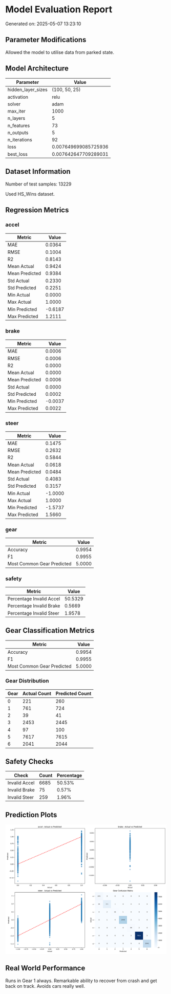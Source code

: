 # Model Evaluation Report

Generated on: 2025-05-07 13:23:10

## Parameter Modifications
Allowed the model to utilise data from parked state.

## Model Architecture

| Parameter | Value |
|-----------|-------|
| hidden_layer_sizes | (100, 50, 25) |
| activation | relu |
| solver | adam |
| max_iter | 1000 |
| n_layers | 5 |
| n_features | 73 |
| n_outputs | 5 |
| n_iterations | 92 |
| loss | 0.007649699085725936 |
| best_loss | 0.007642647709289031 |

## Dataset Information

Number of test samples: 13229

Used HS_Wins dataset.

## Regression Metrics

### accel

| Metric | Value |
|--------|-------|
| MAE | 0.0364 |
| RMSE | 0.1004 |
| R2 | 0.8143 |
| Mean Actual | 0.9424 |
| Mean Predicted | 0.9384 |
| Std Actual | 0.2330 |
| Std Predicted | 0.2251 |
| Min Actual | 0.0000 |
| Max Actual | 1.0000 |
| Min Predicted | -0.6187 |
| Max Predicted | 1.2111 |

### brake

| Metric | Value |
|--------|-------|
| MAE | 0.0006 |
| RMSE | 0.0006 |
| R2 | 0.0000 |
| Mean Actual | 0.0000 |
| Mean Predicted | 0.0006 |
| Std Actual | 0.0000 |
| Std Predicted | 0.0002 |
| Min Predicted | -0.0037 |
| Max Predicted | 0.0022 |

### steer

| Metric | Value |
|--------|-------|
| MAE | 0.1475 |
| RMSE | 0.2632 |
| R2 | 0.5844 |
| Mean Actual | 0.0618 |
| Mean Predicted | 0.0484 |
| Std Actual | 0.4083 |
| Std Predicted | 0.3157 |
| Min Actual | -1.0000 |
| Max Actual | 1.0000 |
| Min Predicted | -1.5737 |
| Max Predicted | 1.5660 |

### gear

| Metric | Value |
|--------|-------|
| Accuracy | 0.9954 |
| F1 | 0.9955 |
| Most Common Gear Predicted | 5.0000 |

### safety

| Metric | Value |
|--------|-------|
| Percentage Invalid Accel | 50.5329 |
| Percentage Invalid Brake | 0.5669 |
| Percentage Invalid Steer | 1.9578 |

## Gear Classification Metrics

| Metric | Value |
|--------|-------|
| Accuracy | 0.9954 |
| F1 | 0.9955 |
| Most Common Gear Predicted | 5.0000 |

### Gear Distribution

| Gear | Actual Count | Predicted Count |
|------|--------------|-----------------|
| 0 | 221 | 260 |
| 1 | 761 | 724 |
| 2 | 39 | 41 |
| 3 | 2453 | 2445 |
| 4 | 97 | 100 |
| 5 | 7617 | 7615 |
| 6 | 2041 | 2044 |

## Safety Checks

| Check | Count | Percentage |
|-------|-------|------------|
| Invalid Accel | 6685 | 50.53% |
| Invalid Brake | 75 | 0.57% |
| Invalid Steer | 259 | 1.96% |

## Prediction Plots

![Prediction Plots](evaluation_plots.png)

## Real World Performance
Runs in Gear 1 always.
Remarkable ability to recover from crash and get back on track. Avoids cars really well.